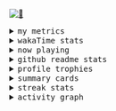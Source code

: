 [![🐙](https://hits.seeyoufarm.com/api/count/incr/badge.svg?url=https%3A%2F%2Fgithub.com%2Fktnkk%2Fhit-counter&count_bg=%23070707&title_bg=%23070707&icon=&icon_color=%23E7E7E7&title=visitors&edge_flat=true)](https://hits.seeyoufarm.com)

<details>
  <summary> <samp>my metrics</samp></summary>
  
  <br>
  
 ![🐳](https://github.com/kkhys/kkhys/blob/main/github-metrics.svg)
  
  ***
</details>

<details>
  <summary> <samp>wakaTime stats</samp></summary>
  
  <br>
  
<!--START_SECTION:waka-->
![Code Time](http://img.shields.io/badge/Code%20Time-3%2C576%20hrs-blue)

**🐱 My GitHub Data** 

> 📦 5.1 MB Used in GitHub's Storage 
 > 
> 💼 Opted to Hire
 > 
> 📜 9 Public Repositories 
 > 
> 🔑 23 Private Repositories 
 > 
**I'm an Early 🐤** 

```text
🌞 Morning                7964 commits        ███████░░░░░░░░░░░░░░░░░░   29.36 % 
🌆 Daytime                6193 commits        ██████░░░░░░░░░░░░░░░░░░░   22.83 % 
🌃 Evening                10735 commits       ██████████░░░░░░░░░░░░░░░   39.58 % 
🌙 Night                  2232 commits        ██░░░░░░░░░░░░░░░░░░░░░░░   08.23 % 
```
📅 **I'm Most Productive on Sunday** 

```text
Monday                   3631 commits        ███░░░░░░░░░░░░░░░░░░░░░░   13.39 % 
Tuesday                  3935 commits        ████░░░░░░░░░░░░░░░░░░░░░   14.51 % 
Wednesday                3697 commits        ███░░░░░░░░░░░░░░░░░░░░░░   13.63 % 
Thursday                 3601 commits        ███░░░░░░░░░░░░░░░░░░░░░░   13.28 % 
Friday                   3783 commits        ███░░░░░░░░░░░░░░░░░░░░░░   13.95 % 
Saturday                 3959 commits        ████░░░░░░░░░░░░░░░░░░░░░   14.60 % 
Sunday                   4518 commits        ████░░░░░░░░░░░░░░░░░░░░░   16.66 % 
```


📊 **This Week I Spent My Time On** 

```text
🕑︎ Time Zone: Asia/Tokyo

💬 Programming Languages: 
Other                    54 hrs 2 mins       ███████████████████░░░░░░   75.09 % 
Java                     10 hrs 35 mins      ████░░░░░░░░░░░░░░░░░░░░░   14.71 % 
MDX                      3 hrs 17 mins       █░░░░░░░░░░░░░░░░░░░░░░░░   04.58 % 
TypeScript               2 hrs 49 mins       █░░░░░░░░░░░░░░░░░░░░░░░░   03.92 % 
HTML                     23 mins             ░░░░░░░░░░░░░░░░░░░░░░░░░   00.54 % 

🔥 Editors: 
Chrome                   54 hrs 2 mins       ███████████████████░░░░░░   75.09 % 
Intellijidea             12 hrs 5 mins       ████░░░░░░░░░░░░░░░░░░░░░   16.80 % 
WebStorm                 5 hrs 50 mins       ██░░░░░░░░░░░░░░░░░░░░░░░   08.11 % 
DataGrip                 0 secs              ░░░░░░░░░░░░░░░░░░░░░░░░░   00.01 % 

💻 Operating System: 
Mac                      71 hrs 58 mins      █████████████████████████   100.00 % 
```


 Last Updated on 2024/05/23 18:37:55 UTC
<!--END_SECTION:waka-->
  
  ***
</details>


<details>
  <summary> <samp>now playing</samp></summary>
  
  <br>
 
 [![🐟](https://spotify-github-profile.vercel.app/api/view?uid=31ryofms4dnv7mrohhepo4c4zgqu&cover_image=true&theme=default&show_offline=false&background_color=121212&bar_color=53b14f&bar_color_cover=false)](https://open.spotify.com/user/31ryofms4dnv7mrohhepo4c4zgqu)
  
  ***
</details>

<details>
  <summary> <samp>github readme stats</samp></summary>
  
  <br>
  
 <p align="left"> 
  <img alt="🐠" src="https://github-readme-stats.vercel.app/api?username=kkhys&count_private=true&show_icons=true&theme=dark&include_all_commits=true" />
  <img alt="🐟" src="https://github-readme-stats.vercel.app/api/top-langs/?username=kkhys&layout=compact&theme=dark&langs_count=10&hide=HTML,CSS,SCSS" />
</p>
  
  ***
</details>

<details>
  <summary> <samp>profile trophies</samp></summary>
  
  <br>
  
  [![🐬](https://github-profile-trophy.vercel.app/?username=kkhys&rank=SECRET,SSS,SS,S,AAA,AA,A&theme=darkhub&row=1&margin-w=10&no-bg=true)](https://github.com/ryo-ma/github-profile-trophy)
  
  ***
</details>

<details>
  <summary> <samp>summary cards</samp></summary>
  
  <br>
  
  ![🐋](https://github-profile-summary-cards.vercel.app/api/cards/profile-details?username=kkhys&theme=github_dark)
  ![🦑](https://github-profile-summary-cards.vercel.app/api/cards/repos-per-language?username=kkhys&theme=github_dark)
  ![🦭](https://github-profile-summary-cards.vercel.app/api/cards/most-commit-language?username=kkhys&theme=github_dark)
  ![🦀](https://github-profile-summary-cards.vercel.app/api/cards/stats?username=kkhys&theme=github_dark)
  ![🦈](https://github-profile-summary-cards.vercel.app/api/cards/productive-time?username=kkhys&theme=github_dark)
  
  ***
</details>

<details>
  <summary> <samp>streak stats</samp></summary>
  
  <br>
  
  [![🐠](http://github-readme-streak-stats.herokuapp.com?user=kkhys&theme=dark)](https://git.io/streak-stats)
  
  ***
</details>

<details>
  <summary> <samp>activity graph</samp></summary>
  
  <br>
  
  [![🐡](https://github-readme-activity-graph.vercel.app/graph?username=kkhys&theme=xcode)](https://github.com/ashutosh00710/github-readme-activity-graph)
  
  ***
</details>
